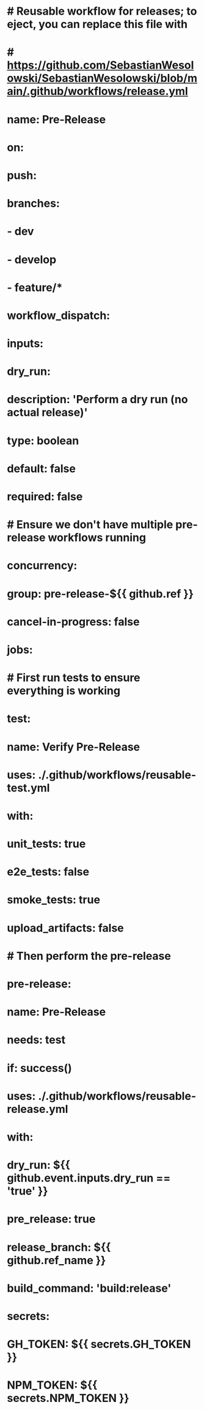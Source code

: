 # # Reusable workflow for releases; to eject, you can replace this file with
# # https://github.com/SebastianWesolowski/SebastianWesolowski/blob/main/.github/workflows/release.yml
# name: Pre-Release

# on:
#   push:
#     branches:
#       - dev
#       - develop
#       - feature/*
#   workflow_dispatch:
#     inputs:
#       dry_run:
#         description: 'Perform a dry run (no actual release)'
#         type: boolean
#         default: false
#         required: false

# # Ensure we don't have multiple pre-release workflows running
# concurrency:
#   group: pre-release-${{ github.ref }}
#   cancel-in-progress: false

# jobs:
#   # First run tests to ensure everything is working
#   test:
#     name: Verify Pre-Release
#     uses: ./.github/workflows/reusable-test.yml
#     with:
#       unit_tests: true
#       e2e_tests: false
#       smoke_tests: true
#       upload_artifacts: false

#   # Then perform the pre-release
#   pre-release:
#     name: Pre-Release
#     needs: test
#     if: success()
#     uses: ./.github/workflows/reusable-release.yml
#     with:
#       dry_run: ${{ github.event.inputs.dry_run == 'true' }}
#       pre_release: true
#       release_branch: ${{ github.ref_name }}
#       build_command: 'build:release'
#     secrets:
#       GH_TOKEN: ${{ secrets.GH_TOKEN }}
#       NPM_TOKEN: ${{ secrets.NPM_TOKEN }}
